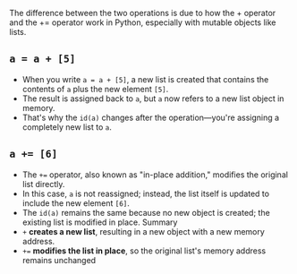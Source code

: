 The difference between the two operations is due to how the + operator and the += operator work in Python, especially with mutable objects like lists.

## ``a = a + [5]``
- When you write ``a = a + [5]``, a new list is created that contains the contents of ``a`` plus the new element ``[5]``.
- The result is assigned back to ``a``, but ``a`` now refers to a new list object in memory.
- That's why the ``id(a)`` changes after the operation—you're assigning a completely new list to ``a``.
## ``a += [6]``
- The ``+=`` operator, also known as "in-place addition," modifies the original list directly.
- In this case, ``a`` is not reassigned; instead, the list itself is updated to include the new element ``[6]``.
- The ``id(a)`` remains the same because no new object is created; the existing list is modified in place.
Summary
- ``+`` **creates a new list**, resulting in a new object with a new memory address.
- ``+=`` **modifies the list in place**, so the original list's memory address remains unchanged